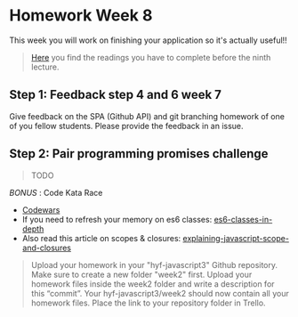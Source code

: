 # Homework Week 8
This week you will work on finishing your application so it's actually useful!!

>[Here](https://github.com/HackYourFuture/JavaScript/tree/master/Week8/README.md) you find the readings you have to complete before the ninth lecture.

## Step 1: Feedback step 4 and 6 week 7

Give feedback on the SPA (Github API) and git branching homework of one of you fellow students. Please provide the feedback in an issue.

## Step 2: Pair programming promises challenge

>TODO

_BONUS_ : Code Kata Race

- [Codewars](https://www.codewars.com/collections/hyf-homework-number-2)
- If you need to refresh your memory on es6 classes: [es6-classes-in-depth](https://ponyfoo.com/articles/es6-classes-in-depth)
- Also read this article on scopes & closures: [explaining-javascript-scope-and-closures](https://robertnyman.com/2008/10/09/explaining-javascript-scope-and-closures/)

>Upload your homework in your "hyf-javascript3" Github repository. Make sure to create a new folder "week2" first. 
Upload your homework files inside the week2 folder and write a description for this “commit”.
Your hyf-javascript3/week2 should now contain all your homework files.
Place the link to your repository folder in Trello.